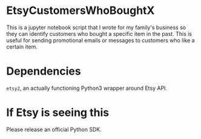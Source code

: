 # EtsyCustomersWhoBoughtX
This is a jupyter notebook script that I wrote for my family's business so they can identify customers who bought a specific item in the past.
This is useful for sending promotional emails or messages to customers who like a certain item.

# Dependencies
`etsy2`, an actually functioning Python3 wrapper around Etsy API.

# If Etsy is seeing this
Please release an official Python SDK.
